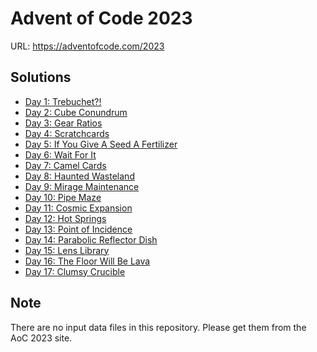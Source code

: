 # Advent of Code 2023

URL: https://adventofcode.com/2023

## Solutions

* [Day 1: Trebuchet?!](./day_01/)
* [Day 2: Cube Conundrum](./day_02/)
* [Day 3: Gear Ratios ](./day_03/)
* [Day 4: Scratchcards](./day_04/)
* [Day 5: If You Give A Seed A Fertilizer](./day_05/)
* [Day 6: Wait For It](./day_06/)
* [Day 7: Camel Cards](./day_07/)
* [Day 8: Haunted Wasteland](./day_08/)
* [Day 9: Mirage Maintenance](./day_09/)
* [Day 10: Pipe Maze](./day_10/)
* [Day 11: Cosmic Expansion](./day_11/)
* [Day 12: Hot Springs](./day_12/)
* [Day 13: Point of Incidence](./day_13/)
* [Day 14: Parabolic Reflector Dish](./day_14/)
* [Day 15: Lens Library](./day_15/)
* [Day 16: The Floor Will Be Lava](./day_16/)
* [Day 17: Clumsy Crucible](./day_17/)

## Note

There are no input data files in this repository.
Please get them from the AoC 2023 site.
